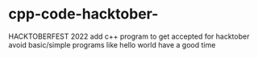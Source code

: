 # cpp-code-hacktober-
HACKTOBERFEST 2022
add c++ program to get accepted for hacktober
avoid basic/simple programs like hello world
have a good time
